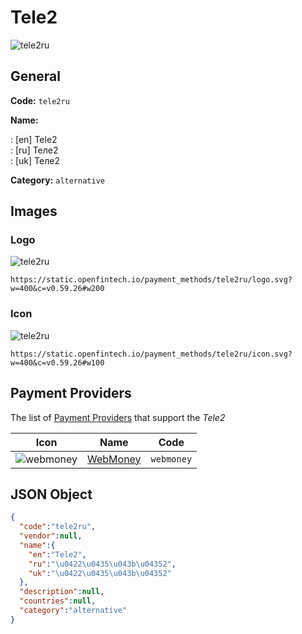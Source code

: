 
# Tele2 
![tele2ru](https://static.openfintech.io/payment_methods/tele2ru/logo.svg?w=400&c=v0.59.26#w200)  

## General 
**Code:** `tele2ru` 
 
**Name:**  
 
:	[en] Tele2  
:	[ru] Теле2  
:	[uk] Теле2  
 
**Category:** `alternative` 
 

## Images 

### Logo 
![tele2ru](https://static.openfintech.io/payment_methods/tele2ru/logo.svg?w=400&c=v0.59.26#w200)  

```
https://static.openfintech.io/payment_methods/tele2ru/logo.svg?w=400&c=v0.59.26#w200
```  

### Icon 
![tele2ru](https://static.openfintech.io/payment_methods/tele2ru/icon.svg?w=400&c=v0.59.26#w100)  

```
https://static.openfintech.io/payment_methods/tele2ru/icon.svg?w=400&c=v0.59.26#w100
```  

## Payment Providers 
 
The list of  [Payment Providers](/providers) that support the _Tele2_  

|Icon|Name|Code| 
|:---:|:---:|:---:| 
|![webmoney](https://static.openfintech.io/payment_providers/webmoney/icon.svg?w=600&c=v0.59.26#w100) |[WebMoney](/providers/webmoney)|`webmoney`| 
 

## JSON Object 

```json
{
  "code":"tele2ru",
  "vendor":null,
  "name":{
    "en":"Tele2",
    "ru":"\u0422\u0435\u043b\u04352",
    "uk":"\u0422\u0435\u043b\u04352"
  },
  "description":null,
  "countries":null,
  "category":"alternative"
}
```  
